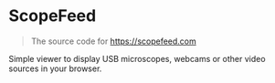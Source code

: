 # ScopeFeed

> The source code for https://scopefeed.com

Simple viewer to display USB microscopes, webcams or other video sources in your browser.
